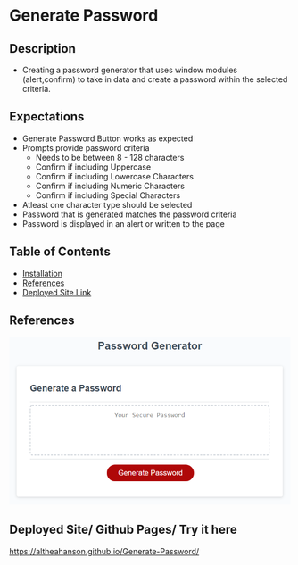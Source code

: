 # Generate Password

## Description
- Creating a password generator that uses window modules (alert,confirm) to take in data and create a password within the selected criteria.


## Expectations
- Generate Password Button works as expected
- Prompts provide password criteria
    - Needs to be between 8 - 128 characters
    - Confirm if including Uppercase
    - Confirm if including Lowercase Characters
    - Confirm if including Numeric Characters
    - Confirm if including Special Characters
- Atleast one character type should be selected
- Password that is generated matches the password criteria
- Password is displayed in an alert or written to the page

## Table of Contents
- [Installation](#installation)
- [References](#references)
- [Deployed Site Link](#deployed-site)


## References
![Deployed Site](./assets/images/mainwebpage.png)

## Deployed Site/ Github Pages/ Try it here
https://altheahanson.github.io/Generate-Password/

